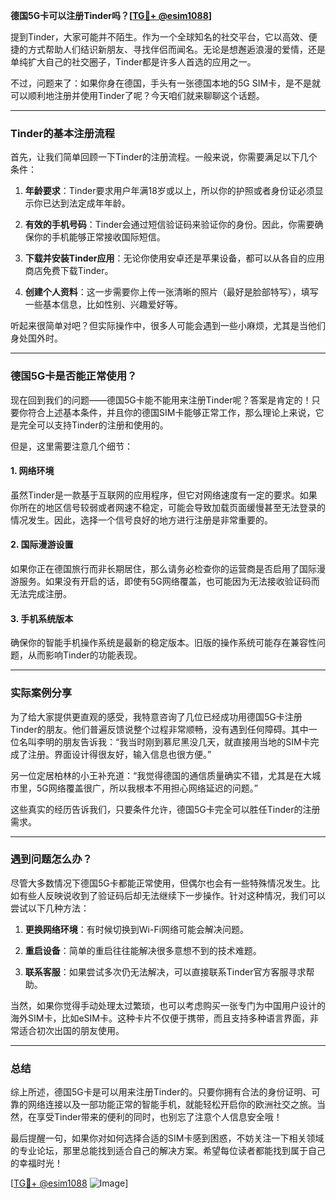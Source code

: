 **德国5G卡可以注册Tinder吗？[[TG💪+ @esim1088](https://t.me/s/esim1088)]**

提到Tinder，大家可能并不陌生。作为一个全球知名的社交平台，它以高效、便捷的方式帮助人们结识新朋友、寻找伴侣而闻名。无论是想邂逅浪漫的爱情，还是单纯扩大自己的社交圈子，Tinder都是许多人首选的应用之一。

不过，问题来了：如果你身在德国，手头有一张德国本地的5G SIM卡，是不是就可以顺利地注册并使用Tinder了呢？今天咱们就来聊聊这个话题。

---

### Tinder的基本注册流程

首先，让我们简单回顾一下Tinder的注册流程。一般来说，你需要满足以下几个条件：

1. **年龄要求**：Tinder要求用户年满18岁或以上，所以你的护照或者身份证必须显示你已达到法定成年年龄。
   
2. **有效的手机号码**：Tinder会通过短信验证码来验证你的身份。因此，你需要确保你的手机能够正常接收国际短信。

3. **下载并安装Tinder应用**：无论你使用安卓还是苹果设备，都可以从各自的应用商店免费下载Tinder。

4. **创建个人资料**：这一步需要你上传一张清晰的照片（最好是脸部特写），填写一些基本信息，比如性别、兴趣爱好等。

听起来很简单对吧？但实际操作中，很多人可能会遇到一些小麻烦，尤其是当他们身处国外时。

---

### 德国5G卡是否能正常使用？

现在回到我们的问题——德国5G卡能不能用来注册Tinder呢？答案是肯定的！只要你符合上述基本条件，并且你的德国SIM卡能够正常工作，那么理论上来说，它是完全可以支持Tinder的注册和使用的。

但是，这里需要注意几个细节：

#### 1. 网络环境
虽然Tinder是一款基于互联网的应用程序，但它对网络速度有一定的要求。如果你所在的地区信号较弱或者网速不稳定，可能会导致加载页面缓慢甚至无法登录的情况发生。因此，选择一个信号良好的地方进行注册是非常重要的。

#### 2. 国际漫游设置
如果你正在德国旅行而非长期居住，那么请务必检查你的运营商是否启用了国际漫游服务。如果没有开启的话，即使有5G网络覆盖，也可能因为无法接收验证码而无法完成注册。

#### 3. 手机系统版本
确保你的智能手机操作系统是最新的稳定版本。旧版的操作系统可能存在兼容性问题，从而影响Tinder的功能表现。

---

### 实际案例分享

为了给大家提供更直观的感受，我特意咨询了几位已经成功用德国5G卡注册Tinder的朋友。他们普遍反馈说整个过程非常顺畅，没有遇到任何障碍。其中一位名叫李明的朋友告诉我：“我当时刚到慕尼黑没几天，就直接用当地的SIM卡完成了注册。界面设计得很友好，输入信息也很方便。”

另一位定居柏林的小王补充道：“我觉得德国的通信质量确实不错，尤其是在大城市里，5G网络覆盖很广，所以我根本不用担心网络延迟的问题。”

这些真实的经历告诉我们，只要条件允许，德国5G卡完全可以胜任Tinder的注册需求。

---

### 遇到问题怎么办？

尽管大多数情况下德国5G卡都能正常使用，但偶尔也会有一些特殊情况发生。比如有些人反映说收到了验证码后却无法继续下一步操作。针对这种情况，我们可以尝试以下几种方法：

1. **更换网络环境**：有时候切换到Wi-Fi网络可能会解决问题。
   
2. **重启设备**：简单的重启往往能解决很多意想不到的技术难题。

3. **联系客服**：如果尝试多次仍无法解决，可以直接联系Tinder官方客服寻求帮助。

当然，如果你觉得手动处理太过繁琐，也可以考虑购买一张专门为中国用户设计的海外SIM卡，比如eSIM卡。这种卡片不仅便于携带，而且支持多种语言界面，非常适合初次出国的朋友使用。

---

### 总结

综上所述，德国5G卡是可以用来注册Tinder的。只要你拥有合法的身份证明、可靠的网络连接以及一部功能正常的智能手机，就能轻松开启你的欧洲社交之旅。当然，在享受Tinder带来的便利的同时，也别忘了注意个人信息安全哦！

最后提醒一句，如果你对如何选择合适的SIM卡感到困惑，不妨关注一下相关领域的专业论坛，那里总能找到适合自己的解决方案。希望每位读者都能找到属于自己的幸福时光！

[[TG💪+ @esim1088](https://t.me/s/esim1088) ![Image](https://i.postimg.cc/4NQfJmqS/Snipaste-2025-05-13-00-14-12.png)]